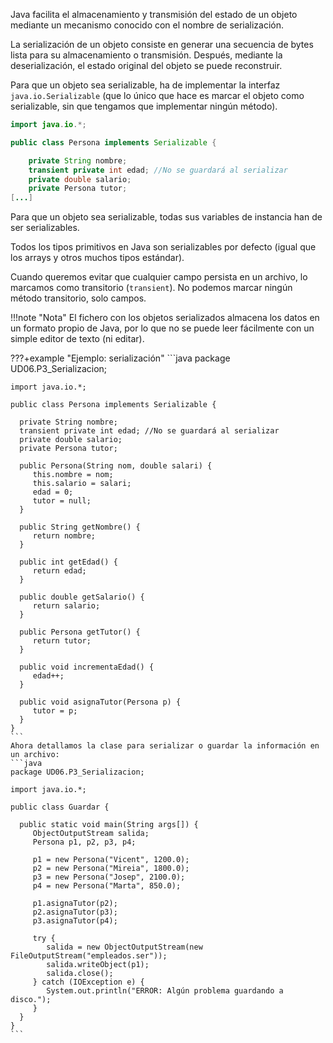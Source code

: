 Java facilita el almacenamiento y transmisión del estado de un objeto mediante un mecanismo conocido con el nombre de serialización.

La serialización de un objeto consiste en generar una secuencia de bytes lista para su almacenamiento o transmisión. Después, mediante la deserialización, el estado original del objeto se puede reconstruir.

Para que un objeto sea serializable, ha de implementar la interfaz `java.io.Serializable` (que lo único que hace es marcar el objeto como serializable, sin que tengamos que implementar ningún método).

```java
import java.io.*;

public class Persona implements Serializable {

    private String nombre;
    transient private int edad; //No se guardará al serializar
    private double salario;
    private Persona tutor;
[...]
```

Para que un objeto sea serializable, todas sus variables de instancia han de ser serializables.

Todos los tipos primitivos en Java son serializables por defecto (igual que los arrays y otros muchos tipos estándar).

Cuando queremos evitar que cualquier campo persista en un archivo, lo marcamos como transitorio (`transient`). No podemos marcar ningún método transitorio, solo campos.

!!!note "Nota"
	El fichero con los objetos serializados almacena los datos en un formato propio de Java, por lo que no se puede leer fácilmente con un simple editor de texto (ni editar).

???+example "Ejemplo: serialización"
	```java
    package UD06.P3_Serializacion;

    import java.io.*;

    public class Persona implements Serializable {

      private String nombre;
      transient private int edad; //No se guardará al serializar
      private double salario;
      private Persona tutor;

      public Persona(String nom, double salari) {
         this.nombre = nom;
         this.salario = salari;
         edad = 0;
         tutor = null;
      }

      public String getNombre() {
         return nombre;
      }

      public int getEdad() {
         return edad;
      }

      public double getSalario() {
         return salario;
      }

      public Persona getTutor() {
         return tutor;
      }

      public void incrementaEdad() {
         edad++;
      }

      public void asignaTutor(Persona p) {
         tutor = p;
      }
    }
    ```
	Ahora detallamos la clase para serializar o guardar la información en un archivo:
    ```java
    package UD06.P3_Serializacion;

    import java.io.*;

    public class Guardar {

      public static void main(String args[]) {
         ObjectOutputStream salida;
         Persona p1, p2, p3, p4;

         p1 = new Persona("Vicent", 1200.0);
         p2 = new Persona("Mireia", 1800.0);
         p3 = new Persona("Josep", 2100.0);
         p4 = new Persona("Marta", 850.0);

         p1.asignaTutor(p2);
         p2.asignaTutor(p3);
         p3.asignaTutor(p4);

         try {
            salida = new ObjectOutputStream(new FileOutputStream("empleados.ser"));
            salida.writeObject(p1);
            salida.close();
         } catch (IOException e) {
            System.out.println("ERROR: Algún problema guardando a disco.");
         }
      }
    }
    ```